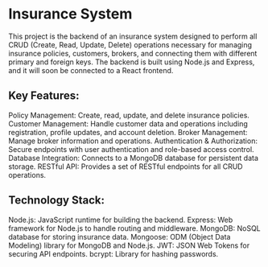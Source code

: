 ﻿# Insurance System
This project is the backend of an insurance system designed to perform all CRUD (Create, Read, Update, Delete) operations necessary for managing insurance policies, customers, brokers, and connecting them with different primary and foreign keys. The backend is built using Node.js and Express, and it will soon be connected to a React frontend.

## Key Features:
Policy Management: Create, read, update, and delete insurance policies.
Customer Management: Handle customer data and operations including registration, profile updates, and account deletion.
Broker Management: Manage broker information and operations.
Authentication & Authorization: Secure endpoints with user authentication and role-based access control.
Database Integration: Connects to a MongoDB database for persistent data storage.
RESTful API: Provides a set of RESTful endpoints for all CRUD operations.

## Technology Stack:
Node.js: JavaScript runtime for building the backend.
Express: Web framework for Node.js to handle routing and middleware.
MongoDB: NoSQL database for storing insurance data.
Mongoose: ODM (Object Data Modeling) library for MongoDB and Node.js.
JWT: JSON Web Tokens for securing API endpoints.
bcrypt: Library for hashing passwords.
